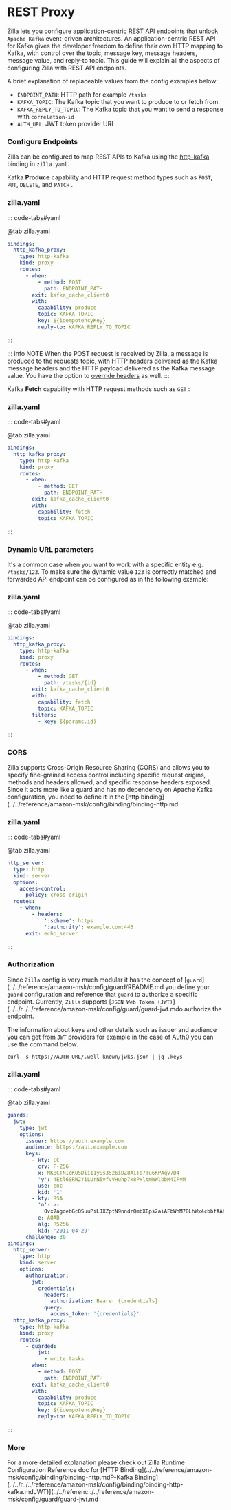 # REST Proxy
<!-- TODO enable -->
<!-- markdownlint-disable -->

Zilla lets you configure application-centric REST API endpoints that unlock `Apache Kafka` event-driven architectures. An application-centric REST API for Kafka gives the developer freedom to define their own HTTP mapping to Kafka, with control over the topic, message key, message headers, message value, and reply-to topic. This guide will explain all the aspects of configuring Zilla with REST API endpoints.

A brief explanation of replaceable values from the config examples below:

- `ENDPOINT_PATH`: HTTP path for example `/tasks`
- `KAFKA_TOPIC`: The Kafka topic that you want to produce to or fetch from.
- `KAFKA_REPLY_TO_TOPIC`: The Kafka topic that you want to send a response with `correlation-id`
- `AUTH_URL`: JWT token provider URL

### Configure Endpoints

Zilla can be configured to map REST APIs to Kafka using the [http-kafka](../../reference/config/binding/binding-http-kafka.md) binding in `zilla.yaml`.

Kafka **Produce** capability and HTTP request method types such as `POST`, `PUT`, `DELETE`, and `PATCH` .

### zilla.yaml

::: code-tabs#yaml

@tab zilla.yaml

```yaml
bindings:
  http_kafka_proxy:
    type: http-kafka
    kind: proxy
    routes:
      - when:
          - method: POST
            path: ENDPOINT_PATH
        exit: kafka_cache_client0
        with:
          capability: produce
          topic: KAFKA_TOPIC
          key: ${idempotencyKey}
          reply-to: KAFKA_REPLY_TO_TOPIC
```

:::

::: info NOTE
When the POST request is received by Zilla, a message is produced to the requests topic, with HTTP headers delivered as the Kafka message headers and the HTTP payload delivered as the Kafka message value. You have the option to [override headers](../../reference/config/binding/binding-http-kafka.md#capability-produce) as well.
:::

Kafka **Fetch** capability with HTTP request methods such as `GET` :

### zilla.yaml

::: code-tabs#yaml

@tab zilla.yaml

```yaml
bindings:
  http_kafka_proxy:
    type: http-kafka
    kind: proxy
    routes:
      - when:
          - method: GET
            path: ENDPOINT_PATH
        exit: kafka_cache_client0
        with:
          capability: fetch
          topic: KAFKA_TOPIC

```

:::

### Dynamic URL parameters

It's a common case when you want to work with a specific entity e.g. `/tasks/123`. To make sure the dynamic value `123` is correctly matched and forwarded API endpoint can be configured as in the following example:

### zilla.yaml

::: code-tabs#yaml

@tab zilla.yaml

```yaml
bindings:
  http_kafka_proxy:
    type: http-kafka
    kind: proxy
    routes:
      - when:
          - method: GET
            path: /tasks/{id}
        exit: kafka_cache_client0
        with:
          capability: fetch
          topic: KAFKA_TOPIC
        filters:
          - key: ${params.id}

```

:::

### CORS

Zilla supports Cross-Origin Resource Sharing (CORS)  and allows you to specify fine-grained access control including specific request origins, methods and headers allowed, and specific response headers exposed. Since it acts more like a guard and has no dependency on Apache Kafka configuration, you need to define it in the [http binding](../../reference/amazon-msk/config/binding/binding-http.md

### zilla.yaml

::: code-tabs#yaml

@tab zilla.yaml

```yaml
http_server:
  type: http
  kind: server
  options:
    access-control:
      policy: cross-origin
  routes:
    - when:
        - headers:
            ':scheme': https
            ':authority': example.com:443
      exit: echo_server

```

:::

### Authorization

Since `Zilla` config is very much modular it has the concept of [`guard`](../../reference/amazon-msk/config/guard/README.md you define your `guard` configuration and reference that `guard` to authorize a specific endpoint. Currently, `Zilla`  supports [`JSON Web Token (JWT)`](../../r../../reference/amazon-msk/config/guard/guard-jwt.mdo authorize the endpoint.

The information about keys and other details such as issuer and audience you can get from `JWT` providers for example in the case of Auth0 you can use the command below.

```bash:no-line-numbers
curl -s https://AUTH_URL/.well-known/jwks.json | jq .keys
```

### zilla.yaml

::: code-tabs#yaml

@tab zilla.yaml

```yaml
guards:
  jwt:
    type: jwt
    options:
      issuer: https://auth.example.com
      audience: https://api.example.com
      keys:
        - kty: EC
          crv: P-256
          x: MKBCTNIcKUSDii11ySs3526iDZ8AiTo7Tu6KPAqv7D4
          'y': 4Etl6SRW2YiLUrN5vfvVHuhp7x8PxltmWWlbbM4IFyM
          use: enc
          kid: '1'
        - kty: RSA
          'n': >-
            0vx7agoebGcQSuuPiLJXZptN9nndrQmbXEps2aiAFbWhM78LhWx4cbbfAAtVT86zwu1RK7aPFFxuhDR1L6tSoc_BJECPebWKRXjBZCiFV4n3oknjhMstn64tZ_2W-5JsGY4Hc5n9yBXArwl93lqt7_RN5w6Cf0h4QyQ5v-65YGjQR0_FDW2QvzqY368QQMicAtaSqzs8KJZgnYb9c7d0zgdAZHzu6qMQvRL5hajrn1n91CbOpbISD08qNLyrdkt-bFTWhAI4vMQFh6WeZu0fM4lFd2NcRwr3XPksINHaQ-G_xBniIqbw0Ls1jF44-csFCur-kEgU8awapJzKnqDKgw
          e: AQAB
          alg: RS256
          kid: '2011-04-29'
      challenge: 30
bindings:
  http_server:
    type: http
    kind: server
    options:
      authorization:
        jwt:
          credentials:
            headers:
              authorization: Bearer {credentials}
            query:
              access_token: '{credentials}'
  http_kafka_proxy:
    type: http-kafka
    kind: proxy
    routes:
      - guarded:
          jwt:
            - write:tasks
        when:
          - method: POST
            path: ENDPOINT_PATH
        exit: kafka_cache_client0
        with:
          capability: produce
          topic: KAFKA_TOPIC
          key: ${idempotencyKey}
          reply-to: KAFKA_REPLY_TO_TOPIC

```

:::

### More

For a more detailed explanation please check out Zilla Runtime Configuration Reference doc for [HTTP Binding](../../reference/amazon-msk/config/binding/binding-http.mdP-Kafka Binding](../../r../../reference/amazon-msk/config/binding/binding-http-kafka.mdJWT)](../../referenc../../reference/amazon-msk/config/guard/guard-jwt.md

